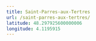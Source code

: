 ```yaml
---
title: Saint-Parres-aux-Tertres
url: /saint-parres-aux-tertres/
latitude: 48.297925600000006
longitude: 4.1195915
---
```

